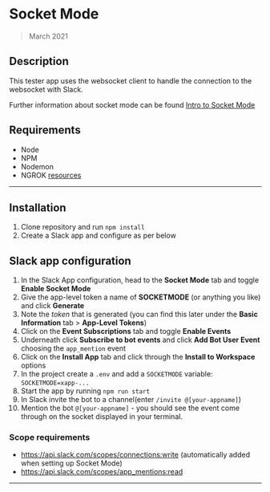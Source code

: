 # Socket Mode

> March 2021

## Description

This tester app uses the websocket client to handle the connection to the websocket with Slack.

Further information about socket mode can be found [Intro to Socket Mode](https://api.slack.com/apis/connections/socket)

## Requirements

- Node
- NPM
- Nodemon
- NGROK [resources]()

---

## Installation

1. Clone repository and run `npm install`
2. Create a Slack app and configure as per below

## Slack app configuration

1. In the Slack App configuration, head to the **Socket Mode** tab and toggle **Enable Socket Mode**
2. Give the app-level token a name of **SOCKETMODE** (or anything you like) and click **Generate**
3. Note the _token_ that is generated (you can find this later under the **Basic Information** tab > **App-Level Tokens**)
4. Click on the **Event Subscriptions** tab and toggle **Enable Events**
5. Underneath click **Subscribe to bot events** and click **Add Bot User Event** choosing the `app_mention` event
6. Click on the **Install App** tab and click through the **Install to Workspace** options
7. In the project create a `.env` and add a `SOCKETMODE` variable: `SOCKETMODE=xapp-...`
8. Start the app by running `npm run start`
9. In Slack invite the bot to a channel(enter `/invite @[your-appname]`)
10. Mention the bot `@[your-appname]` - you should see the event come through on the socket displayed in your terminal.

### Scope requirements

- https://api.slack.com/scopes/connections:write (automatically added when setting up Socket Mode)
- https://api.slack.com/scopes/app_mentions:read

---

